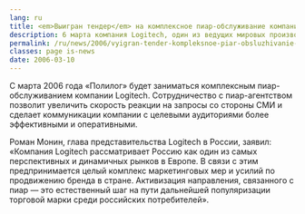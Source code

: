 ```yaml
---
lang: ru
title: <em>Выигран тендер</em> на комплексное пиар-обслуживание компании Logitech
description: 6 марта компания Logitech, один из ведущих мировых производителей персональных периферийных устройств, объявила результаты тендера среди пиар-агентств на проведение комплексной коммуникативной компании в 2006 году. Победителем стала консалтинговая группа (КГ) «Полилог». Основные направления деятельности группы — коммуникационный консалтинг и управление целевыми коммуникациями.
permalink: /ru/news/2006/vyigran-tender-kompleksnoe-piar-obsluzhivanie-kompanii-logitech
classes: page is-news
date: 2006-03-10
---
```


С марта 2006 года «Полилог» будет заниматься комплексным пиар-обслуживанием компании Logitech. Сотрудничество с пиар-агентством позволит увеличить скорость реакции на запросы со стороны СМИ и сделает коммуникации компании с целевыми аудиториями более эффективными и оперативными.

Роман Монин, глава представительства Logitech в России, заявил: «Компания Logitech рассматривает Россию как один из самых перспективных и динамичных рынков в Европе. В связи с этим предпринимается целый комплекс маркетинговых мер и усилий по продвижению бренда в стране. Активизация направления, связанного с пиар — это естественный шаг на пути дальнейшей популяризации торговой марки среди российских потребителей».
